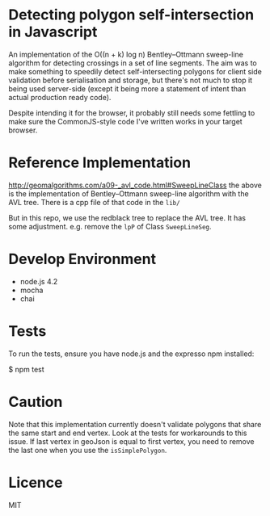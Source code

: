 Detecting polygon self-intersection in Javascript
============================================
An implementation of the O((n + k) log n) Bentley–Ottmann sweep-line algorithm for detecting crossings in a set of line segments. The aim was to make something to speedily detect self-intersecting polygons for client side validation before serialisation and storage, but there's not much to stop it being used server-side (except it being more a statement of intent than actual production ready code).  

Despite intending it for the browser, it probably still needs some fettling to make sure the CommonJS-style code I've written works in your target browser.

Reference Implementation
==============================================
http://geomalgorithms.com/a09-_avl_code.html#SweepLineClass 
the above is the implementation of Bentley–Ottmann sweep-line algorithm with the AVL tree.
There is a cpp file of that code in the `lib/`

But in this repo, we use the redblack tree to replace the AVL tree. It has some adjustment.
e.g. remove the `lpP` of Class `SweepLineSeg`.

Develop Environment
===========
* node.js 4.2 
* mocha 
* chai

Tests
======
To run the tests, ensure you have node.js and the expresso npm installed:

$ npm test

Caution
===========================================
Note that this implementation currently doesn't validate polygons that share the same start and end vertex. Look at the tests for workarounds to this issue.
If last vertex in geoJson is equal to first vertex, you need to remove the last one when you use the `isSimplePolygon`.

Licence
========
MIT
